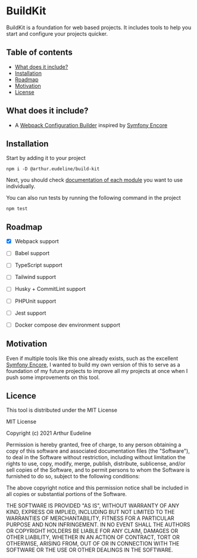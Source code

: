 # BuildKit

BuildKit is a foundation for web based projects. It includes tools to help you start and configure your projects quicker.



## Table of contents

- [What does it include?](#whats-included)
- [Installation](#installation)
- [Roadmap](#roadmap)
- [Motivation](#motivation)
- [License](#license)



<a name="whats-included"></a>

## What does it include?

- A [Webpack Configuration Builder](https://github.com/arthur-eudeline/build-kit/tree/master/docs/webpack-config-builder.md) inspired by [Symfony Encore](https://symfony.com/doc/current/frontend.html#webpack-encore)



<a name="installation"></a>

## Installation

Start by adding it to your project

```shell
npm i -D @arthur.eudeline/build-kit
```

Next, you should check [documentation of each module](https://github.com/arthur-eudeline/build-kit/tree/master/docs/index.md) you want to use individually.

You can also run tests by running the following command in the project

```shell
npm test
```



<a name="roadmap"></a>

## Roadmap

- [x] Webpack support
- [ ] Babel support

- [ ] TypeScript support
- [ ] Tailwind support
- [ ] Husky + CommitLint support
- [ ] PHPUnit support
- [ ] Jest support
- [ ] Docker compose dev environment support 



<a name="motivation"></a>

## Motivation

Even if multiple tools like this one already exists, such as the excellent [Symfony Encore](https://symfony.com/doc/current/frontend.html#webpack-encore), I wanted to build my own version of this to serve as a foundation of my future projects to improve all my projects at once when I push some improvements on this tool.



<a name="license"></a>

## Licence 

This tool is distributed under the MIT License 

MIT License

Copyright (c) 2021 Arthur Eudeline

Permission is hereby granted, free of charge, to any person obtaining a copy of this software and associated documentation files (the "Software"), to deal in the Software without restriction, including without limitation the rights to use, copy, modify, merge, publish, distribute, sublicense, and/or sell copies of the Software, and to permit persons to whom the Software is furnished to do so, subject to the following conditions:

The above copyright notice and this permission notice shall be included in all copies or substantial portions of the Software.

THE SOFTWARE IS PROVIDED "AS IS", WITHOUT WARRANTY OF ANY KIND, EXPRESS OR IMPLIED, INCLUDING BUT NOT LIMITED TO THE WARRANTIES OF MERCHANTABILITY, FITNESS FOR A PARTICULAR PURPOSE AND NON INFRINGEMENT. IN NO EVENT SHALL THE AUTHORS OR COPYRIGHT HOLDERS BE LIABLE FOR ANY CLAIM, DAMAGES OR OTHER LIABILITY, WHETHER IN AN ACTION OF CONTRACT, TORT OR OTHERWISE, ARISING FROM, OUT OF OR IN CONNECTION WITH THE SOFTWARE OR THE USE OR OTHER DEALINGS IN THE SOFTWARE.
